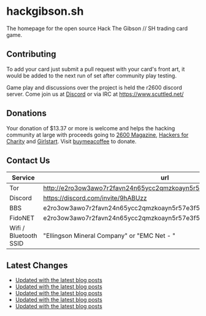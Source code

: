 # hackgibson.sh
The homepage for the open source Hack The Gibson // SH trading card game.


## Contributing

To add your card just submit a pull request with your card's front art, it would be added to the next run of set after community play testing.

Game play and discussions over the project is held the r2600 discord server. Come join us at [Discord](https://discord.com/invite/9hABUzz) or via IRC at https://www.scuttled.net/


## Donations

Your donation of $13.37 or more is welcome and helps the hacking community at large with proceeds going to [2600 Magazine](https://2600.com/), [Hackers for Charity](https://hackersforcharity.org) and [Girlstart](https://girlstart.org).  Visit [buymeacoffee](https://www.buymeacoffee.com/hackgibson.sh) to donate.


## Contact Us

Service | url
-|-
Tor | http://e2ro3ow3awo7r2favn24n65ycc2qmzkoayn5r57e3f56nvjwdcgg32ad.onion
Discord | https://discord.com/invite/9hABUzz
BBS | e2ro3ow3awo7r2favn24n65ycc2qmzkoayn5r57e3f56nvjwdcgg32ad.onion:23
FidoNET | e2ro3ow3awo7r2favn24n65ycc2qmzkoayn5r57e3f56nvjwdcgg32ad.onion:24554
Wifi / Bluetooth SSID | "Ellingson Mineral Company" or "EMC Net - <fidonet address>"

## Latest Changes
<!-- BLOG-POST-LIST:START -->
- [Updated with the latest blog posts](https://github.com/DFW2600/hackgibson.sh/commit/7962a99bce15b842db5d4f44280bd42b0ed092a8)
- [Updated with the latest blog posts](https://github.com/DFW2600/hackgibson.sh/commit/901f36fc691f327e0f6ead7fafc2c7f401b8d8b6)
- [Updated with the latest blog posts](https://github.com/DFW2600/hackgibson.sh/commit/b78002ca737181c59bbbb028743edfa47f2e93a5)
- [Updated with the latest blog posts](https://github.com/DFW2600/hackgibson.sh/commit/109b891f631af4a3e1d86f2e0cc57e65d2711361)
- [Updated with the latest blog posts](https://github.com/DFW2600/hackgibson.sh/commit/9743364f4b859a9156b67e357d4df1f63baaa039)
<!-- BLOG-POST-LIST:END -->
